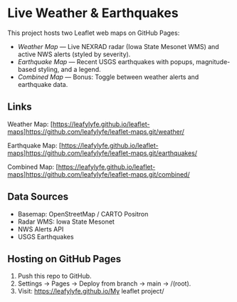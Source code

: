 # Live Weather & Earthquakes 

This project hosts two Leaflet web maps on GitHub Pages:

- *Weather Map* — Live NEXRAD radar (Iowa State Mesonet WMS) and active NWS alerts (styled by severity).
- *Earthquake Map* — Recent USGS earthquakes with popups, magnitude-based styling, and a legend.
- *Combined Map* — Bonus: Toggle between weather alerts and earthquake data.

## Links
Weather Map:
[https://leafylyfe.github.io/leaflet-maps]https://github.com/leafylyfe/leaflet-maps.git/weather/

Earthquake Map:
[https://leafylyfe.github.io/leaflet-maps]https://github.com/leafylyfe/leaflet-maps.git/earthquakes/

Combined Map:
[https://leafylyfe.github.io/leaflet-maps]https://github.com/leafylyfe/leaflet-maps.git/combined/

## Data Sources
- Basemap: OpenStreetMap / CARTO Positron
- Radar WMS: Iowa State Mesonet
- NWS Alerts API
- USGS Earthquakes

## Hosting on GitHub Pages
1. Push this repo to GitHub.
2. Settings → Pages → Deploy from branch → main → /(root).
3. Visit: https://leafylyfe.github.io/My leaflet project/

